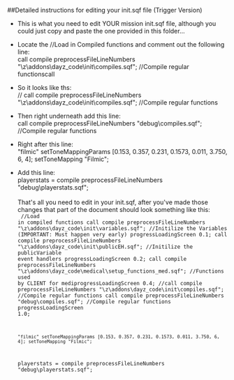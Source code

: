 ##Detailed instructions for editing your init.sqf file (Trigger Version)

* This is what you need to edit YOUR mission init.sqf file, although you could just copy and paste the one provided in this folder...<br/>
* Locate the //Load in Compiled functions and comment out the following line:<br/>
  call compile preprocessFileLineNumbers "\z\addons\dayz_code\init\compiles.sqf";				//Compile regular functionscall<br/>
* So it looks like ths:<br/>
  // call compile preprocessFileLineNumbers "\z\addons\dayz_code\init\compiles.sqf";  			//Compile regular functions<br/>
* Then right underneath add this line:<br/>
  call compile preprocessFileLineNumbers "debug\compiles.sqf";				//Compile regular functions<br/>
* Right after this line:<br/>
  "filmic" setToneMappingParams [0.153, 0.357, 0.231, 0.1573, 0.011, 3.750, 6, 4]; setToneMapping "Filmic";<br/>
* Add this line:<br/>
  playerstats = compile preprocessFileLineNumbers "debug\playerstats.sqf";
<br/><br/>
  That's all you need to edit in your init.sqf, after you've made those changes that part of the document should look something like this:
<br/><code> 
    //Load in compiled functions
    call compile preprocessFileLineNumbers "\z\addons\dayz_code\init\variables.sqf";				//Initilize the Variables (IMPORTANT: Must happen very early)
    progressLoadingScreen 0.1;
    call compile preprocessFileLineNumbers "\z\addons\dayz_code\init\publicEH.sqf";				//Initilize the publicVariable event handlers
    progressLoadingScreen 0.2;
    call compile preprocessFileLineNumbers "\z\addons\dayz_code\medical\setup_functions_med.sqf";	//Functions used by CLIENT for mediprogressLoadingScreen 0.4;
    //call compile preprocessFileLineNumbers "\z\addons\dayz_code\init\compiles.sqf";				//Compile regular functions
    call compile preprocessFileLineNumbers "debug\compiles.sqf";				//Compile regular functions
     progressLoadingScreen 1.0;

      "filmic" setToneMappingParams [0.153, 0.357, 0.231, 0.1573, 0.011, 3.750, 6, 4]; setToneMapping "Filmic";


     playerstats = compile preprocessFileLineNumbers "debug\playerstats.sqf";


</code>
